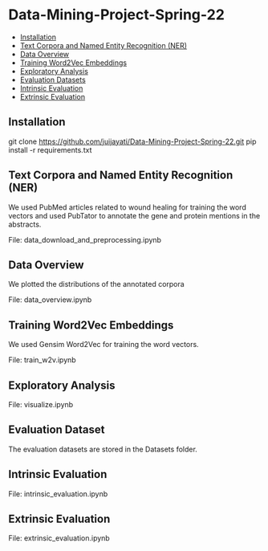 # Data-Mining-Project-Spring-22

* [Installation](#pip)
* [Text Corpora and Named Entity Recognition (NER)](#ner)
* [Data Overview](#overview)
* [Training Word2Vec Embeddings](#w2v)
* [Exploratory Analysis](#vis)
* [Evaluation Datasets](#dataset)
* [Intrinsic Evaluation](#intrinsic)
* [Extrinsic Evaluation](#extrinsic)

## Installation
<a name="pip"></a>
git clone https://github.com/juijayati/Data-Mining-Project-Spring-22.git
pip install -r requirements.txt

## Text Corpora and Named Entity Recognition (NER)
<a name="ner"></a>
We used PubMed articles related to wound healing for training the word vectors and used PubTator to annotate the gene and protein mentions in the abstracts. 

File: data_download_and_preprocessing.ipynb

## Data Overview
<a name="overview"></a>
We plotted the distributions of the annotated corpora

File: data_overview.ipynb

## Training Word2Vec Embeddings
<a name="w2v"></a>
We used Gensim Word2Vec for training the word vectors.

File: train_w2v.ipynb

## Exploratory Analysis
<a name="vis"></a>
File: visualize.ipynb

## Evaluation Dataset
<a name="dataset"></a>
The evaluation datasets are stored in the Datasets folder.

## Intrinsic Evaluation
<a name="intrinsic"></a>
File: intrinsic_evaluation.ipynb

## Extrinsic Evaluation
<a name="extrinsic"></a>
File: extrinsic_evaluation.ipynb




